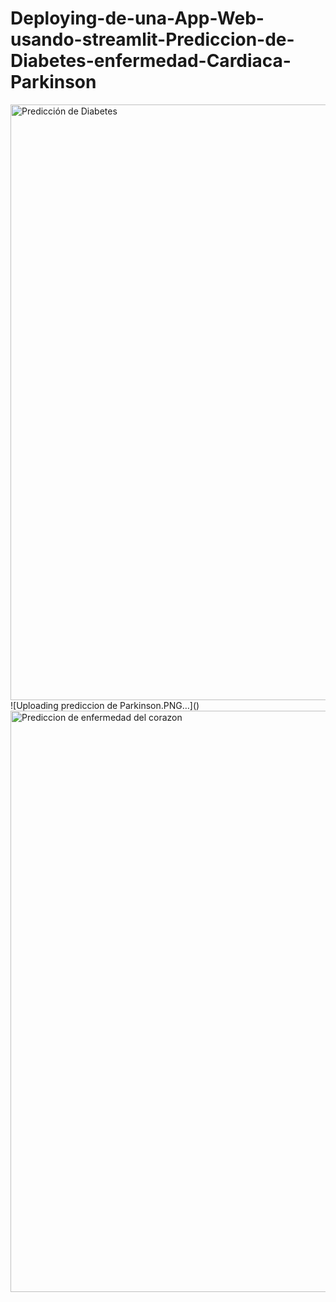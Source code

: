 # Deploying-de-una-App-Web-usando-streamlit-Prediccion-de-Diabetes-enfermedad-Cardiaca-Parkinson


<img width="953" alt="Predicción de Diabetes" src="https://github.com/LilianaSanchezcode/Deploying-de-una-App-Web-usando-streamlit-Prediccion-de-Diabetes-enfermedad-Cardiaca-Parkinson/assets/65835585/76fe26cb-ee94-4509-b02c-d4ea3a265dcf">
![Uploading prediccion de Parkinson.PNG…]()




<img width="930" alt="Prediccion de enfermedad del corazon" src="https://github.com/LilianaSanchezcode/Deploying-de-una-App-Web-usando-streamlit-Prediccion-de-Diabetes-enfermedad-Cardiaca-Parkinson/assets/65835585/95d7d33b-536c-4c44-be84-21596286640a">




